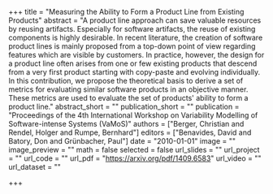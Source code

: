 +++
title = "Measuring the Ability to Form a Product Line from Existing Products"
abstract = "A product line approach can save valuable resources by reusing artifacts. Especially for software artifacts, the reuse of existing components is highly desirable. In recent literature, the creation of software product lines is mainly proposed from a top-down point of view regarding features which are visible by customers. In practice, however, the design for a product line often arises from one or few existing products that descend from a very first product starting with copy-paste and evolving individually. In this contribution, we propose the theoretical basis to derive a set of metrics for evaluating similar software products in an objective manner. These metrics are used to evaluate the set of products' ability to form a product line."
abstract_short = ""
publication_short = ""
publication = "Proceedings of the 4th International Workshop on Variability Modelling of Software-intense Systems (VaMoS)"
authors = ["Berger, Christian and Rendel, Holger and Rumpe, Bernhard"]
editors = ["Benavides, David and Batory, Don and Grünbacher, Paul"]
date = "2010-01-01"
image = ""
image_preview = ""
math = false
selected = false
url_slides = ""
url_project = ""
url_code = ""
url_pdf = "https://arxiv.org/pdf/1409.6583"
url_video = ""
url_dataset = ""

+++
